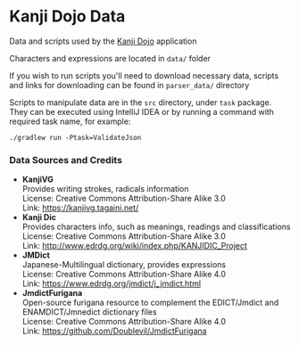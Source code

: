 # Kanji Dojo Data

Data and scripts used by the [Kanji Dojo](https://github.com/syt0r/Kanji-Dojo) application

Characters and expressions are located in ```data/``` folder

If you wish to run scripts you'll need to download necessary data, scripts and links for downloading can be found in ```parser_data/``` directory

Scripts to manipulate data are in the ```src``` directory, under ```task``` package. 
They can be executed using IntelliJ IDEA or by running a command with required task name, for example:

```./gradlew run -Ptask=ValidateJson```


### Data Sources and Credits

* **KanjiVG**</br>
  Provides writing strokes, radicals information </br>
  License: Creative Commons Attribution-Share Alike 3.0</br>
  Link: https://kanjivg.tagaini.net/
* **Kanji Dic**</br>
  Provides characters info, such as meanings, readings and classifications </br>
  License: Creative Commons Attribution-Share Alike 3.0</br>
  Link: http://www.edrdg.org/wiki/index.php/KANJIDIC_Project
* **JMDict**</br>
  Japanese-Multilingual dictionary, provides expressions </br>
  License: Creative Commons Attribution-Share Alike 4.0</br>
  Link: https://www.edrdg.org/jmdict/j_jmdict.html
* **JmdictFurigana**</br>
  Open-source furigana resource to complement the EDICT/Jmdict and ENAMDICT/Jmnedict dictionary files </br>
  License: Creative Commons Attribution-Share Alike 4.0</br>
  Link: https://github.com/Doublevil/JmdictFurigana